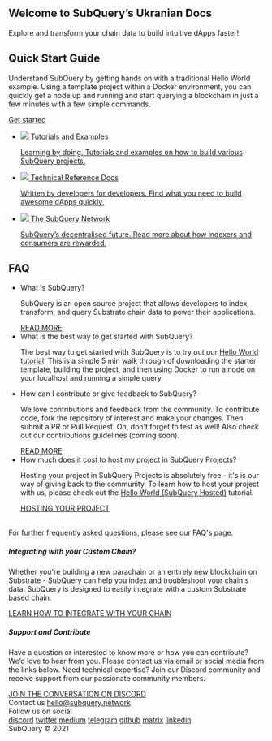 <link rel="stylesheet" href="/assets/style/welcome.css" as="style" />
<div class="top2Sections">
  <section class="welcomeWords">
    <div class="main">
      <div>
        <h2 class="welcomeTitle">Welcome to SubQuery’s Ukranian <span>Docs</span></h2>
        <p>Explore and transform your chain data to build intuitive dApps faster!</p>
      </div>
    </div>
  </section>
  <section class="startSection main">
    <div>
      <h2 class="title">Quick Start <span>Guide</span></h2>
      <p>Understand SubQuery by getting hands on with a traditional Hello World example. Using a template project within a Docker environment, you can quickly get a node up and running and start querying a blockchain in just a few minutes with a few simple commands.
      </p>
      <a href="https://doc.subquery.network/quickstart/helloworld-localhost.html" class="button"><span>Get started</span></a>
    </div>
  </section>
</div>
<div class="main">
  <div>
    <ul class="list">
      <li>
        <a href="https://doc.subquery.network/tutorials_examples/introduction.html">
          <div>
            <img src="/assets/img/tutorialsIcon.svg" />
            <span>Tutorials and Examples</span>
            <p>Learning by doing. Tutorials and examples on how to build various SubQuery projects.</p>
          </div>
        </a>
      </li>
      <li>
        <a href="https://doc.subquery.network/create/introduction.html">
          <div>
            <img src="/assets/img/docsIcon.svg" />
            <span>Technical Reference Docs</span>
            <p>Written by developers for developers. Find what you need to build awesome dApps quickly.</p>
          </div>
        </a>
      </li>
      <li>
        <a href="https://static.subquery.network/whitepaper.pdf" target="_blank">
          <div>
            <img src="/assets/img/networkIcon.svg" />
            <span>The SubQuery Network</span>
            <p>SubQuery’s decentralised future. Read more about how indexers and consumers are rewarded.</p>
          </div>
        </a>
      </li>
    </ul>
  </div>
</div>
<section class="faqSection main">
  <div>
    <h2 class="title">FAQ</h2>
    <ul class="faqList">
      <li>
        <div class="title">What is SubQuery?</div>
        <div class="content">
          <p>SubQuery is an open source project that allows developers to index, transform, and query Substrate chain data to power their applications.</p>
          <a class="more" href="https://doc.subquery.network/faqs/faqs.html#what-is-subquery">READ MORE</a>
        </div>
      </li>
      <li>
        <div class="title">What is the best way to get started with SubQuery?</div>
        <div class="content">
          <p>The best way to get started with SubQuery is to try out our <a href="https://doc.subquery.network/quickstart/helloworld-localhost.html">Hello World tutorial</a>. This is a simple 5 min walk through of downloading the starter template, building the project, and then using Docker to run a node on your localhost and running a simple query. </p>
        </div>
      </li>
      <li>
        <div class="title">How can I contribute or give feedback to SubQuery?</div>
        <div class="content">
          <p>We love contributions and feedback from the community. To contribute code, fork the repository of interest and make your changes. Then submit a PR or Pull Request. Oh, don't forget to test as well! Also check out our contributions guidelines (coming soon). </p>
          <a class="more" href="https://doc.subquery.network/faqs/faqs.html#what-is-the-best-way-to-get-started-with-subquery">READ MORE</a>
        </div>
      </li>
      <li>
        <div class="title">How much does it cost to host my project in SubQuery Projects?</div>
        <div class="content">
          <p>Hosting your project in SubQuery Projects is absolutely free - it's is our way of giving back to the community. To learn how to host your project with us, please check out the <a href="https://doc.subquery.network/quickstart/helloworld-hosted.html">Hello World (SubQuery Hosted)</a> tutorial.</p>
          <a class="more" href="https://doc.subquery.network/publish/publish.html">HOSTING YOUR PROJECT</a>
        </div>
      </li>
    </ul><br>
    For further frequently asked questions, please see our <a href="https://doc.subquery.network/faqs/faqs.html">FAQ's</a> page.    
  </div>
</section>
<section class="main">
  <div>
    <div class="lastIntroduce lastIntroduce_1">
        <h5>Integrating with your Custom Chain?</h5>
        <p>Whether you're building a new parachain or an entirely new blockchain on Substrate - SubQuery can help you index and troubleshoot your chain's data. SubQuery is designed to easily integrate with a custom Substrate based chain.</p>
        <a class="more" href="https://doc.subquery.network/create/mapping.html#custom-substrate-chains">LEARN HOW TO INTEGRATE WITH YOUR CHAIN</a>
    </div>
    <div class="lastIntroduce lastIntroduce_2">
        <h5>Support and Contribute</h5>
        <p>Have a question or interested to know more or how you can contribute? We’d love to hear from you. Please contact us via email or social media from the links below. Need technical expertise? Join our Discord community and receive support from our passionate community members. </p>
        <a class="more" href="=https://discord.com/invite/78zg8aBSMG">JOIN THE CONVERSATION ON DISCORD</a>
    </div>
    </div>
</section>
<section class="main connectSection">
  <div class="email">
    <span>Contact us</span>
    <a href="mailto:hello@subquery.network">hello@subquery.network</a>
  </div>
  <div>
    <div>Follow us on social</div>
    <div class="connectWay">
      <a href="https://discord.com/invite/78zg8aBSMG" target="_blank" class="connectDiscord">discord</a>
      <a href="https://twitter.com/subquerynetwork" target="_blank" class="connectTwitter">twitter</a>
      <a href="https://medium.com/@subquery" target="_blank" class="connectMedium">medium</a>
      <a href="https://t.me/subquerynetwork" target="_blank" class="connectTelegram">telegram</a>
      <a href="https://github.com/OnFinality-io/subql" target="_blank" class="connectGithub">github</a>
      <a href="https://matrix.to/#/#subquery:matrix.org" target="_blank" class="connectMatrix">matrix</a>
      <a href="https://www.linkedin.com/company/subquery" target="_blank" class="connectLinkedin">linkedin</a>
    </div>
  </div>
</section>
</div>
</div>
<div class="footer">
  <div class="main"><div>SubQuery © 2021</div></div>
</div>
<script charset="utf-8" src="/assets/js/welcome.js"></script>